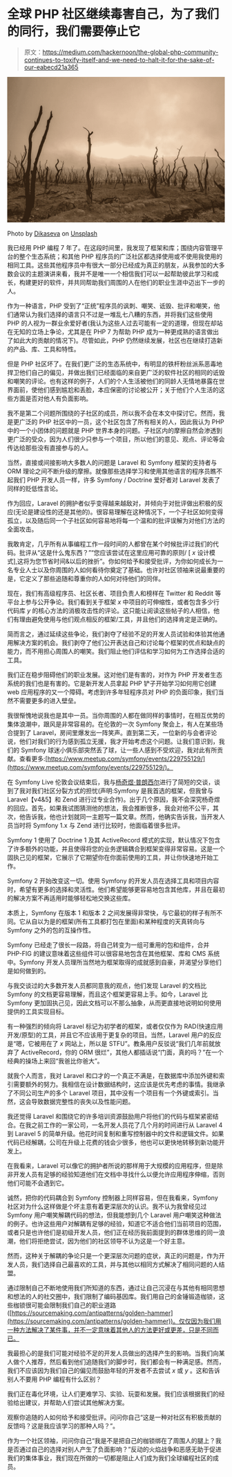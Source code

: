 # 全球 PHP 社区继续毒害自己，为了我们的同行，我们需要停止它

> 原文：<https://medium.com/hackernoon/the-global-php-community-continues-to-toxify-itself-and-we-need-to-halt-it-for-the-sake-of-our-eabecd21a365>

![](img/711fbace4b5016891e260b36827f6ec0.png)

Photo by [Dikaseva](https://unsplash.com/photos/zvf7cZ0PC20?utm_source=unsplash&utm_medium=referral&utm_content=creditCopyText) on [Unsplash](https://unsplash.com/?utm_source=unsplash&utm_medium=referral&utm_content=creditCopyText)

我已经用 PHP 编程 7 年了。在这段时间里，我发现了框架和库；围绕内容管理平台的整个生态系统；和其他 PHP 程序员的广泛社区都选择使用或不使用我使用的相同工具。这些其他程序员中有很大一部分已经成为真正的朋友，从我参加的大多数会议的主题演讲来看，我并不是唯一一个相信我们可以一起帮助彼此学习和成长，构建更好的软件，并共同帮助我们周围的人在他们的职业生涯中迈出下一步的人。

作为一种语言，PHP 受到了“正统”程序员的讽刺、嘲笑、诋毁、批评和嘲笑，他们通常认为我们选择的语言只不过是一堆乱七八糟的东西，并将我们这些使用 PHP 的人视为一群业余爱好者(我认为这些人过去可能有一定的道理，但现在却站在无知的立场上争论，尤其是在 PHP 7 为帮助 PHP 成为一种更成熟的语言做出了如此大的贡献的情况下)。尽管如此，PHP 仍然继续发展，社区也在继续打造新的产品、库、工具和特性。

但是 PHP 社区坏了。在我们更广泛的生态系统中，有明显的铁杆粉丝派系恶毒地捍卫他们自己的偏见，并做出我们已经面临的来自更广泛的软件社区的相同的诋毁和嘲笑的评论。也有这样的例子，人们的个人生活被他们的同龄人无情地暴露在世界面前，使他们感到尴尬和丢脸，本应保密的讨论被公开；关于他们个人生活的这些方面是否对他人有负面影响。

我不是第二个问题所围绕的子社区的成员，所以我不会在本文中探讨它。然而，我是更广泛的 PHP 社区中的一员，这个社区包含了所有相关的人，因此我认为 PHP 中的一个小团体的问题就是 PHP 世界本身的问题。子社区内的摩擦自然会渗透到更广泛的受众，因为人们很少只参与一个项目，所以他们的意见、观点、评论等会传达给那些没有直接参与的人。

当然，直接或间接影响大多数人的问题是 Laravel 和 Symfony 框架的支持者与 ORM 理论之间不断升级的摩擦。就像那些选择学习和使用其他语言的程序员瞧不起我们 PHP 开发人员一样，许多 Symfony / Doctrine 爱好者对 Laravel 发表了同样的贬低性言论。

作为回应，Laravel 的拥护者似乎变得越来越敌对，并倾向于对批评做出积极的反应(无论是建设性的还是其他的)。很容易理解在这种情况下，一个子社区如何变得孤立，以及随后同一个子社区如何容易地将每一个温和的批评误解为对他们方法的全面攻击。

我敢肯定，几乎所有从事编程工作一段时间的人都曾在某个时候批评过我们的代码。批评从“这是什么鬼东西？”“您应该尝试在这里应用可靠的原则/ [ *x* 设计模式],这将为您节省时间&以后的挫折”。你如何给予和接受批评，为你如何成长为一名专业人士以及你周围的人如何看待你奠定了基础。也许对社区领袖来说最重要的是，它定义了那些追随和尊重你的人如何对待他们的同伴。

现在，我们有高级程序员、社区长者、项目负责人和榜样在 Twitter 和 Reddit 等平台上参与公开争论。我们看到关于框架 *x* 中项目的可伸缩性，或者包含多少行代码库 *y* 的核心方法的消极攻击性的评论。这只能让阅读这些帖子的人相信，他们有理由避免使用与他们观点相反的框架/工具，并且他们的选择肯定是正确的。

简而言之，通过延续这些争论，我们剥夺了经验不足的开发人员试验和体验其他通用解决方案的机会。我们剥夺了他们公开表达自己和讨论每个框架的优点和缺点的能力，而不用担心周围人的嘲笑。我们阻止他们评估和学习如何为工作选择合适的工具。

我们正在稳步阻碍他们的职业发展。这对他们是有害的，对作为 PHP 开发者生态系统的我们也是有害的。它是新开发人员拿起 PHP 铲子开始学习如何用它创建 web 应用程序的又一个障碍。考虑到许多年轻程序员对 PHP 的负面印象，我们当然不需要更多的进入壁垒。

我很惭愧地说我也是其中一员。当你周围的人都在做同样的事情时，在相互优势的集体浪潮中，跟风是非常容易的。在伦敦的一次 Symfony 聚会上，有人在某些场合提到了 Laravel，房间里爆发出一阵笑声。直到第二天，一位新的与会者评论说，他们对我们的行为感到孤立无援，我才开始考虑这个问题。让我们意识到，我们的 Symfony 球迷小俱乐部突然丢了球，让一些人感到不受欢迎，我对此有所贡献。查看更多:[https://www.meetup.com/symfony/events/229755129/](https://www.meetup.com/symfony/events/229755129/)。

在 Symfony Live 伦敦会议结束后，我与[杨奇煜·普朗西尔](https://medium.com/u/4ecc86a54ac5?source=post_page-----eabecd21a365--------------------------------)进行了简短的交谈，谈到了我对我们社区分裂方式的担忧(声明:Symfony 是我首选的框架，但我曾与 Laravel【v4&5】和 Zend 进行过专业合作)。出于几个原因，我不会深究杨奇煜的回应。首先，如果我试图猜测他的想法，我会推断很多，我会对他不公平，其次，他告诉我，他也计划就同一主题写一篇文章。然而，他确实告诉我，当开发人员当时将 Symfony 1.x 与 Zend 进行比较时，他面临着很多批评。

Symfony 1 使用了 Doctrine 1 及其 ActiveRecord 模式的实现，默认情况下包含了许多额外的功能，并且使得将您的业务逻辑耦合到框架变得非常容易。这是一个固执己见的框架，它展示了它期望你在你面前使用的工具，并让你快速地开始工作。

Symfony 2 开始改变这一切。使用 Symfony 的开发人员在选择工具和项目内容时，希望有更多的选择和灵活性。他们希望能够更容易地包含其他库，并且在最初的解决方案不再适用时能够轻松地交换这些库。

本质上，Symfony 在版本 1 和版本 2 之间发展得非常快，与它最初的样子有所不同。它从自以为是的框架(所有工具都打包在里面)和某种程度的天真转向与 Symfony 之外的包的互操作性。

Symfony 已经走了很长一段路，将自己转变为一组可重用的包和组件，合并 PHP-FIG 的建议意味着这些组件可以很容易地包含在其他框架、库和 CMS 系统中。Symfony 开发人员理所当然地为框架取得的成就感到自豪，并渴望分享他们是如何做到的。

与我交谈过的大多数开发人员都同意我的观点，他们发现 Laravel 的文档比 Symfony 的文档更容易理解，而且这个框架更容易上手。如今，Laravel 比 Symfony 更加固执己见，因此文档可以不那么抽象，从而更直接地说明如何使用提供的工具实现目标。

有一种强烈的倾向将 Laravel 标记为初学者的框架，或者仅仅作为 RAD(快速应用开发/原型)的工具，并且它不应该用于更复杂的项目。当然，Laravel 用户的反应是“嗯，它被用在了 *x* 网站上，所以是 STFU”。教条用户反驳说“我们几年前就放弃了 ActiveRecord，你的 ORM 很烂”，其他人都插话说“门面，真的吗？”在一个经典的操场上来回“我爸比你爸大”。

就我个人而言，我对 Laravel 和口才的一个真正不满是，在数据库中添加外键和索引需要额外的努力。我相信在设计数据结构时，这应该是优先考虑的事情。我继承了不同公司生产的多个 Laravel 项目，其中没有一个项目有一个外键或索引。当然，这会导致数据完整性的丧失以及性能问题。

我还觉得 Laravel 和围绕它的许多培训资源鼓励用户将他们的代码与框架紧密结合。在我之前工作的一家公司，一名开发人员花了几个月的时间进行从 Laravel 4 到 Laravel 5 的简单升级。他花时间复制和重写控制器中的文件和逻辑文件。如果代码已经解耦，公司在升级上花费的钱会少很多，他也可以更快地转移到新功能开发上。

在我看来，Laravel 可以像它的拥护者所说的那样用于大规模的应用程序，但是除非开发人员有足够的经验知道他们在文档中寻找什么以便允许应用程序伸缩，否则他们可能不会遇到它。

诚然，把你的代码耦合到 Symfony 控制器上同样容易，但在我看来，Symfony 社区对为什么这样做是个坏主意有着更深层次的认识。我不认为我曾经见过 Symfony 用户嘲笑解耦代码的想法，但我能想到几个 Laravel 用户嘲笑这种做法的例子。也许这些用户对解耦有足够的经验，知道它不适合他们当前项目的范围，或者只是也许他们是初级开发人员，他们正在经历我前面提到的群体思维的同一浪潮，他们将拒绝尝试，因为他们的社区领导不认为这是一个好主意。

然而，这种关于解耦的争论只是一个更深层次问题的症状，真正的问题是，作为开发人员，我们选择自己最喜欢的工具，并与其他以相同方式解决了相同问题的人结盟。

通过限制自己不断地使用我们所知道的东西，通过让自己沉浸在与其他有相同思想和想法的人的社交圈中，我们限制了编码基因库。我们用自己的金锤锻造枷锁，这些枷锁很可能会限制我们自己的职业道路([https://sourcemaking.com/antipatterns/golden-hammer](https://sourcemaking.com/antipatterns/golden-hammer))。仅仅因为我们用一种方法解决了某件事，并不一定意味着其他人的方法更好或更差，只是不同而已。

我最担心的是我们可能对经验不足的开发人员做出的选择产生的影响。当我们向某人做个人推荐，然后看到他们追随我们的脚步时，我们都会有一种满足感。然而，我们不应该因为我们自己的偏见而鼓励年轻的开发者不去尝试 *x* 或 *y* 。这和告诉别人不要用 PHP 编程有什么区别？

我们正在毒化环境，让人们更难学习、实验、玩耍和发展。我们应该根据我们的经验给出建议，并帮助人们尝试其他解决方案。

观察你追随的人如何给予和接受批评。问问你自己“这是一种对社区有积极贡献的反馈吗？这是我应该学习的那种人吗？”。

作为一个社区领袖，问问你自己“我是不是把自己的枷锁绑在了周围人的腿上？我是否通过自己的选择对别人产生了负面影响？”反动的火焰战争和恶感无助于促进我们的集体事业，我们现在所做的一切都是阻止人们成为我们全球编程社区的成员。
